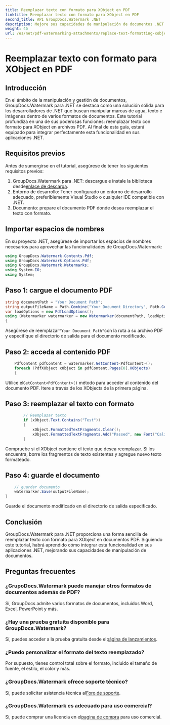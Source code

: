```yaml
---
title: Reemplazar texto con formato para XObject en PDF
linktitle: Reemplazar texto con formato para XObject en PDF
second_title: API GroupDocs.Watermark .NET
description: Mejore sus capacidades de manipulación de documentos .NET con GroupDocs. Aprenda a reemplazar texto con formato en archivos PDF sin esfuerzo.
weight: 45
url: /es/net/pdf-watermarking-attachments/replace-text-formatting-xobject-pdf/
---
```


# Reemplazar texto con formato para XObject en PDF

## Introducción
En el ámbito de la manipulación y gestión de documentos, GroupDocs.Watermark para .NET se destaca como una solución sólida para los desarrolladores de .NET que buscan manipular marcas de agua, texto e imágenes dentro de varios formatos de documentos. Este tutorial profundiza en una de sus poderosas funciones: reemplazar texto con formato para XObject en archivos PDF. Al final de esta guía, estará equipado para integrar perfectamente esta funcionalidad en sus aplicaciones .NET.
## Requisitos previos
Antes de sumergirse en el tutorial, asegúrese de tener los siguientes requisitos previos:
1.  GroupDocs.Watermark para .NET: descargue e instale la biblioteca desde[enlace de descarga](https://releases.groupdocs.com/Watermark/net/).
2. Entorno de desarrollo: Tener configurado un entorno de desarrollo adecuado, preferiblemente Visual Studio o cualquier IDE compatible con .NET.
3. Documento: prepare el documento PDF donde desea reemplazar el texto con formato.

## Importar espacios de nombres
En su proyecto .NET, asegúrese de importar los espacios de nombres necesarios para aprovechar las funcionalidades de GroupDocs.Watermark:
```csharp
using GroupDocs.Watermark.Contents.Pdf;
using GroupDocs.Watermark.Options.Pdf;
using GroupDocs.Watermark.Watermarks;
using System.IO;
using System;
```
## Paso 1: cargue el documento PDF
```csharp
string documentPath = "Your Document Path";
string outputFileName = Path.Combine("Your Document Directory", Path.GetFileName(documentPath));
var loadOptions = new PdfLoadOptions();
using (Watermarker watermarker = new Watermarker(documentPath, loadOptions))
{
```
 Asegúrese de reemplazar`"Your Document Path"`con la ruta a su archivo PDF y especifique el directorio de salida para el documento modificado.
## Paso 2: acceda al contenido PDF
```csharp
    PdfContent pdfContent = watermarker.GetContent<PdfContent>();
    foreach (PdfXObject xObject in pdfContent.Pages[0].XObjects)
    {
```
 Utilice el`GetContent<PdfContent>()` método para acceder al contenido del documento PDF. Itere a través de los XObjects de la primera página.
## Paso 3: reemplazar el texto con formato
```csharp
        // Reemplazar texto
        if (xObject.Text.Contains("Test"))
        {
            xObject.FormattedTextFragments.Clear();
            xObject.FormattedTextFragments.Add("Passed", new Font("Calibri", 19, FontStyle.Bold), Color.Red, Color.Aqua);
        }
```
Compruebe si el XObject contiene el texto que desea reemplazar. Si los encuentra, borre los fragmentos de texto existentes y agregue nuevo texto formateado.
## Paso 4: guarde el documento
```csharp
    // guardar documento
    watermarker.Save(outputFileName);
}
```
Guarde el documento modificado en el directorio de salida especificado.

## Conclusión
GroupDocs.Watermark para .NET proporciona una forma sencilla de reemplazar texto con formato para XObject en documentos PDF. Siguiendo este tutorial, habrá aprendido cómo integrar esta funcionalidad en sus aplicaciones .NET, mejorando sus capacidades de manipulación de documentos.
## Preguntas frecuentes
### ¿GrupoDocs.Watermark puede manejar otros formatos de documentos además de PDF?
Sí, GroupDocs admite varios formatos de documentos, incluidos Word, Excel, PowerPoint y más.
### ¿Hay una prueba gratuita disponible para GroupDocs.Watermark?
 Sí, puedes acceder a la prueba gratuita desde el[página de lanzamientos](https://releases.groupdocs.com/).
### ¿Puedo personalizar el formato del texto reemplazado?
Por supuesto, tienes control total sobre el formato, incluido el tamaño de fuente, el estilo, el color y más.
### ¿GroupDocs.Watermark ofrece soporte técnico?
 Sí, puede solicitar asistencia técnica al[Foro de soporte](https://forum.groupdocs.com/c/watermark/19).
### ¿GroupDocs.Watermark es adecuado para uso comercial?
 Sí, puede comprar una licencia en el[pagina de compra](https://purchase.groupdocs.com/buy) para uso comercial.
